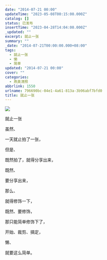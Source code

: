 ```yaml
---
date: "2014-07-21 00:00"
updateTime: "2023-05-08T00:15:00.000Z"
catalog: []
status: 已发布
insertTime: "2023-04-28T14:04:00.000Z"
_updated: ""
excerpt: 就止一张
summary: ""
_date: "2014-07-21T00:00:00.000+08:00"
tags:
  - 就止一张
  - 懒
  - 简单
updated: "2014-07-21 00:00"
cover: ""
categories:
  - 燕美清照
abbrlink: 1550
urlname: 796690bc-04e1-4a61-813a-3b96abf7bfd0
title: 就止一张
---
```


![](https://image.bmqy.net/upload/FmrJtWJ_5x1YnoFZXWsRiQpJC-lZ.jpg)

就止一张

虽然、

一天就止拍了一张，

但是、

既然拍了，就得分享出来，

既然、

要分享出来，

那么、

就得修饰一下，

既然、要修饰，

那只能简单修饰下了，

开始、裁剪、搞定，

懒、

就要这么简单。

